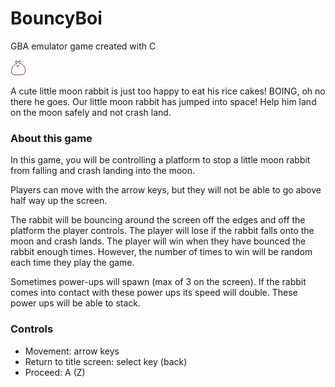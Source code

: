 # BouncyBoi
GBA emulator game created with C

![BOI](src/images/bouncingboi.gif)

A cute little moon rabbit is just too happy to eat his rice cakes! BOING, oh no
there he goes. Our little moon rabbit has jumped into space! Help him land on
the moon safely and not crash land.

### About this game
In this game, you will be controlling a platform to stop a little moon rabbit
from falling and crash landing into the moon.

Players can move with the arrow keys, but they will not be able to go above
half way up the screen.

The rabbit will be bouncing around the screen off the edges and off the platform
the player controls. The player will lose if the rabbit falls onto the moon and
crash lands. The player will win when they have bounced the rabbit enough times.
However, the number of times to win will be random each time they play the game.

Sometimes power-ups will spawn (max of 3 on the screen). If the rabbit comes
into contact with these power ups its speed will double. These power ups will
be able to stack.

### Controls
* Movement: arrow keys
* Return to title screen: select key (back)
* Proceed: A (Z)
